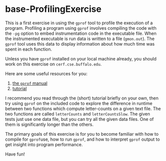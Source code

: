# base-ProfilingExercise
This is a first exercise in using the ```gprof``` tool to profile the
execution of a program.  Profiling a program using ```gprof```
involves compiling the code with the ```-pg``` option to embed
instrumentation code in the executable file.  When the instrumented executable is run data is written to a file (```gmon.out```).  The ```gprof``` tool uses this data to display information about how much time was spent in each function.

Unless you have ```gprof``` installed on your local machine already, you should work on this exercise on ```cerf.cse.buffalo.edu```.

Here are some useful resources for you:
1. [the ```gprof``` manual](https://sourceware.org/binutils/docs/gprof/index.html#Top)
2. [tutorial](https://www.thegeekstuff.com/2012/08/gprof-tutorial)

I recommend you read through the (short) tutorial briefly on your own, then try using ```gprof``` on the included code to explore the difference in runtime between two functions which compute letter-counts on a given text file.  The two functions are called ```letterCounts``` and ```letterCountsSlow```.  The given tests just use one data file, but you can try all the given data files.  One of them is significantly longer than the others.

The primary goals of this exercise is for you to become familiar with how to compile for ```gprof```use, how to run ```gprof```, and how to interpret ```gprof``` output to get insight into program performance.

Have fun!
